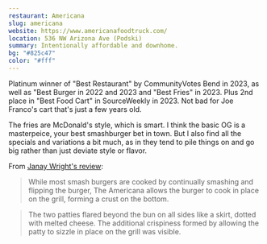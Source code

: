 ```yaml
---
restaurant: Americana
slug: americana
website: https://www.americanafoodtruck.com/
location: 536 NW Arizona Ave (Podski)
summary: Intentionally affordable and downhome.
bg: "#825c47"
color: "#fff"
---
```


Platinum winner of "Best Restaurant" by CommunityVotes Bend in 2023, as well as "Best Burger in 2022 and 2023 and "Best Fries" in 2023. Plus 2nd place in "Best Food Cart" in SourceWeekly in 2023. Not bad for Joe Franco's cart that's just a few years old.

The fries are McDonald's style, which is smart. I think the basic OG is a masterpeice, your best smashburger bet in town. But I also find all the specials and variations a bit much, as in they tend to pile things on and go big rather than just deviate style or flavor.

From [Janay Wright's review](https://www.bendbulletin.com/lifestyle/enjoy-a-smash-burger-for-8-at-the-americana-food-truck-in-bend/article_8730e4a4-91ca-11ed-a896-672585f7e686.html):

> While most smash burgers are cooked by continually smashing and flipping the burger, The Americana allows the burger to cook in place on the grill, forming a crust on the bottom.

> The two patties flared beyond the bun on all sides like a skirt, dotted with melted cheese. The additional crispiness formed by allowing the patty to sizzle in place on the grill was visible.
